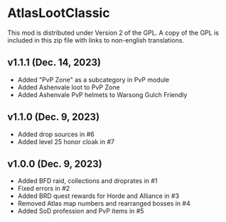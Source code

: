 # AtlasLootClassic

This mod is distributed under Version 2 of the GPL.  A copy of the GPL is included in this zip file with links to non-english translations.

## v1.1.1 (Dec. 14, 2023)

- Added "PvP Zone" as a subcategory in PvP module
- Added Ashenvale loot to PvP Zone
- Added Ashenvale PvP helmets to Warsong Gulch Friendly

## v1.1.0 (Dec. 9, 2023)

- Added drop sources in #6
- Added level 25 honor cloak in #7

## v1.0.0 (Dec. 9, 2023)

- Added BFD raid, collections and droprates in #1
- Fixed errors in #2
- Added BRD quest rewards for Horde and Alliance in #3
- Removed Atlas map numbers and rearranged bosses in #4
- Added SoD profession and PvP items in #5